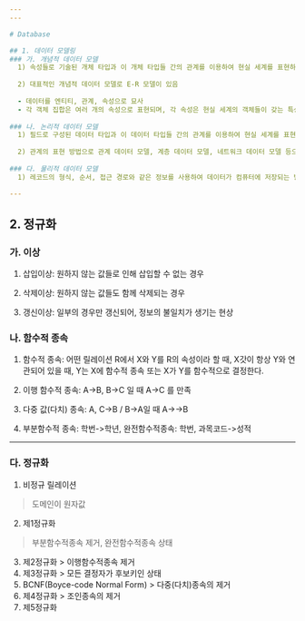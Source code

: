 ```yaml
---
---

# Database

## 1. 데이터 모델링
### 가. 개념적 데이터 모델
  1) 속성들로 기술된 개체 타입과 이 개체 타입들 간의 관계를 이용하여 현실 세계를 표현하는 방법
 
  2) 대표적인 개념적 데이터 모델로 E-R 모델이 있음
    
  - 데이터를 엔티티, 관계, 속성으로 묘사
  - 각 객체 집합은 여러 개의 속성으로 표현되며, 각 속성은 현실 세계의 객체들이 갖는 특성
    
### 나. 논리적 데이터 모델
  1) 필드로 구성된 데이터 타입과 이 데이터 타입들 간의 관계를 이용하여 현실 세계를 표현하는 방법
  
  2) 관계의 표현 방법으로 관계 데이터 모델, 계층 데이터 모델, 네트워크 데이터 모델 등으로 구분 됨
  
### 다. 물리적 데이터 모델
  1) 레코드의 형식, 순서, 접근 경로와 같은 정보를 사용하여 데이터가 컴퓨터에 저장되는 방법을 묘사

---
```

## 2. 정규화
### 가. 이상
  1) 삽입이상: 원하지 않는 값들로 인해 삽입할 수 없는 경우
  
  2) 삭제이상: 원하지 않는 값들도 함께 삭제되는 경우
  
  3) 갱신이상: 일부의 경우만 갱신되어, 정보의 불일치가 생기는 현상

### 나. 함수적 종속
  1) 함수적 종속: 어떤 릴레이션 R에서 X와 Y를 R의 속성이라 할 때, X갓이 항상 Y와 연관되어 있을 때, Y는 X에 함수적 종속 또는 X가 Y를 함수적으로 결정한다.

  2) 이행 함수적 종속: A->B, B->C 일 때 A->C 를 만족

  3) 다중 값(다치) 종속: A, C->B / B->A일 때 A->->B
  
  4) 부분함수적 종속: 학번->학년, 완전함수적종속: 학번, 과목코드->성적
  
---
### 다. 정규화
  1) 비정규 릴레이션
  
  >도메인이 원자값
  2) 제1정규화
  
  > 부분함수적종속 제거, 완전함수적종속 상태
  
  3) 제2정규화
    > 이행함수적종속 제거
  4) 제3정규화
    > 모든 결정자가 후보키인 상태
  5) BCNF(Boyce-code Normal Form)
    > 다중(다치)종속의 제거
  6) 제4정규화
    > 조인종속의 제거
  7) 제5정규화
  
